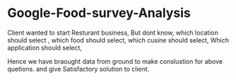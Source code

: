# Google-Food-survey-Analysis
Client wanted to start Resturant business, But dont know,
which location should select ,
which food should select, 
which cusine should select,
Which application should select,

Hence we have braought data from ground to make conslustion for above quetions.
and give Satisfactory solution to client.
